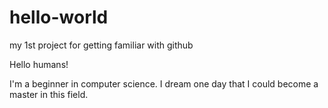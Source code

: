 # hello-world
my 1st project for getting familiar with github

Hello humans!

I'm a beginner in computer science. I dream one day that I could become a master in this field.
